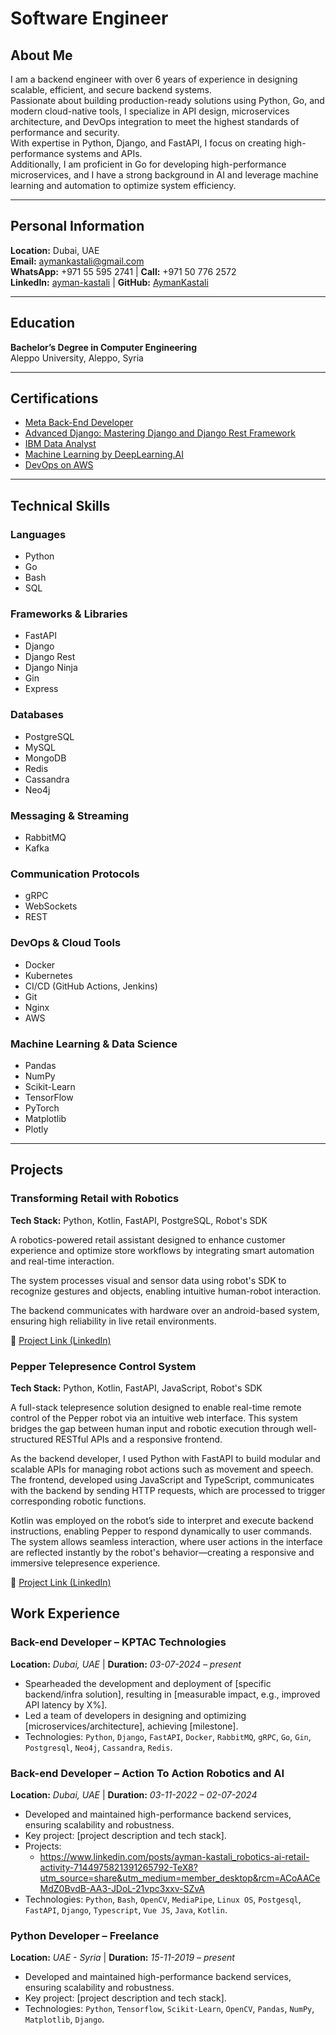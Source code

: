 # Software Engineer

## About Me

I am a backend engineer with over 6 years of experience in designing scalable, efficient, and secure backend systems.  
Passionate about building production-ready solutions using Python, Go, and modern cloud-native tools, I specialize in API design, microservices architecture, and DevOps integration to meet the highest standards of performance and security.  
With expertise in Python, Django, and FastAPI, I focus on creating high-performance systems and APIs.  
Additionally, I am proficient in Go for developing high-performance microservices, and I have a strong background in AI and leverage machine learning and automation to optimize system efficiency.

---

## Personal Information

**Location:** Dubai, UAE  
**Email:** [aymankastali@gmail.com](mailto:aymankastali@gmail.com)  
**WhatsApp:** +971 55 595 2741 | **Call:** +971 50 776 2572  
**LinkedIn:** [ayman-kastali](https://www.linkedin.com/in/ayman-kastali/) | **GitHub:** [AymanKastali](https://github.com/AymanKastali)

---

## Education

**Bachelor’s Degree in Computer Engineering**  
Aleppo University, Aleppo, Syria

---

## Certifications

- [Meta Back-End Developer](https://coursera.org/share/a1761c10268e7556740a51a51f1013ff)
- [Advanced Django: Mastering Django and Django Rest Framework](https://coursera.org/share/b87ebc31eadacc41c7c4d684e57d1fb0)
- [IBM Data Analyst](https://coursera.org/share/2b5260118133d5464670436dc556ac81)
- [Machine Learning by DeepLearning.AI](https://coursera.org/share/aca241562b869b50ef5e15eb8ac3553c)
- [DevOps on AWS](https://coursera.org/share/2b5260118133d5464670436dc556ac81)

---

## Technical Skills

### **Languages**
- Python
- Go
- Bash
- SQL

### **Frameworks & Libraries**
- FastAPI
- Django
- Django Rest
- Django Ninja
- Gin
- Express

### **Databases**
- PostgreSQL
- MySQL
- MongoDB
- Redis
- Cassandra
- Neo4j

### **Messaging & Streaming**
- RabbitMQ
- Kafka

### **Communication Protocols**
- gRPC
- WebSockets
- REST

### **DevOps & Cloud Tools**
- Docker
- Kubernetes
- CI/CD (GitHub Actions, Jenkins)
- Git
- Nginx
- AWS

### **Machine Learning & Data Science**
- Pandas
- NumPy
- Scikit-Learn
- TensorFlow
- PyTorch
- Matplotlib
- Plotly

---

## Projects

### **Transforming Retail with Robotics**
**Tech Stack:** Python, Kotlin, FastAPI, PostgreSQL, Robot's SDK  

A robotics-powered retail assistant designed to enhance customer experience and optimize store workflows by integrating smart automation and real-time interaction.  

The system processes visual and sensor data using robot's SDK to recognize gestures and objects, enabling intuitive human-robot interaction.  

The backend communicates with hardware over an android-based system, ensuring high reliability in live retail environments.  

🔗 [Project Link (LinkedIn)](https://www.linkedin.com/posts/ayman-kastali_robotics-ai-retail-activity-7144975821391265792-TeX8?utm_source=share&utm_medium=member_desktop&rcm=ACoAACeMdZ0BvdB-AA3-JDoL-21vpc3xxv-SZvA)

### **Pepper Telepresence Control System**
**Tech Stack:** Python, Kotlin, FastAPI, JavaScript, Robot's SDK  

A full-stack telepresence solution designed to enable real-time remote control of the Pepper robot via an intuitive web interface. This system bridges the gap between human input and robotic execution through well-structured RESTful APIs and a responsive frontend.

As the backend developer, I used Python with FastAPI to build modular and scalable APIs for managing robot actions such as movement and speech. The frontend, developed using JavaScript and TypeScript, communicates with the backend by sending HTTP requests, which are processed to trigger corresponding robotic functions.

Kotlin was employed on the robot’s side to interpret and execute backend instructions, enabling Pepper to respond dynamically to user commands. The system allows seamless interaction, where user actions in the interface are reflected instantly by the robot's behavior—creating a responsive and immersive telepresence experience.

🔗 [Project Link (LinkedIn)](https://www.linkedin.com/posts/ayman-kastali_robotics-ai-telepresence-activity-7141031242136825856-NVvS?utm_source=share&utm_medium=member_desktop&rcm=ACoAACeMdZ0BvdB-AA3-JDoL-21vpc3xxv-SZvA)


## Work Experience

### **Back-end Developer** – KPTAC Technologies 
**Location:** _Dubai, UAE_ | **Duration:** _03-07-2024 – present_  
- Spearheaded the development and deployment of [specific backend/infra solution], resulting in [measurable impact, e.g., improved API latency by X%].  
- Led a team of developers in designing and optimizing [microservices/architecture], achieving [milestone].  
- Technologies: `Python`, `Django`, `FastAPI`, `Docker`, `RabbitMQ`, `gRPC`, `Go`, `Gin`, `Postgresql`, `Neo4j`, `Cassandra`, `Redis`.

### **Back-end Developer** – Action To Action Robotics and AI  
**Location:** _Dubai, UAE_ | **Duration:** _03-11-2022 – 02-07-2024_  
- Developed and maintained high-performance backend services, ensuring scalability and robustness.  
- Key project: [project description and tech stack].  
- Projects:
    - https://www.linkedin.com/posts/ayman-kastali_robotics-ai-retail-activity-7144975821391265792-TeX8?utm_source=share&utm_medium=member_desktop&rcm=ACoAACeMdZ0BvdB-AA3-JDoL-21vpc3xxv-SZvA
- Technologies: `Python`, `Bash`, `OpenCV`, `MediaPipe`, `Linux OS`, `Postgesql`, `FastAPI`, `Django`, `Typescript`, `Vue JS`, `Java`, `Kotlin`.


### **Python Developer** – Freelance  
**Location:** _UAE - Syria_ | **Duration:** _15-11-2019 – present_  
- Developed and maintained high-performance backend services, ensuring scalability and robustness.  
- Key project: [project description and tech stack].  
- Technologies: `Python`, `Tensorflow`, `Scikit-Learn`, `OpenCV`, `Pandas`, `NumPy`, `Matplotlib`, `Django`.
